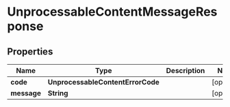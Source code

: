 

# UnprocessableContentMessageResponse


## Properties

| Name | Type | Description | Notes |
|------------ | ------------- | ------------- | -------------|
|**code** | **UnprocessableContentErrorCode** |  |  [optional] |
|**message** | **String** |  |  [optional] |



